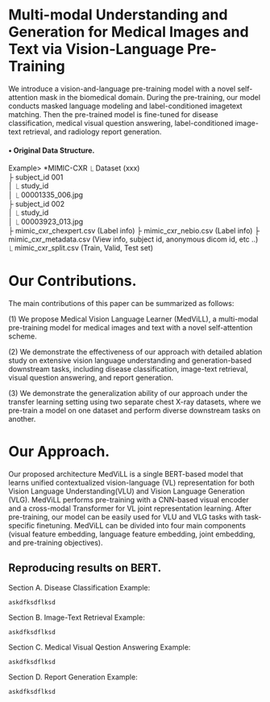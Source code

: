# Multi-modal Understanding and Generation for Medical Images and Text via Vision-Language Pre-Training
We introduce a vision-and-language pre-training model with a novel self-attention mask in the biomedical domain. During the pre-training, our model conducts masked language modeling and label-conditioned imagetext matching. Then the pre-trained model is fine-tuned for disease classification, medical visual question answering, label-conditioned image-text retrieval, and radiology report generation.


#### • Original Data Structure.
Example> *MIMIC-CXR <jpg version>
        ⎿ Dataset (xxx)                
            ├ subject_id 001         
            │   ⎿ study_id                             
            │       ⎿ 00001335_006.jpg          
            ├ subject_id 002       
            │   ⎿ study_id                   
            │       ⎿ 00003923_013.jpg                      
            ├ mimic_cxr_chexpert.csv (Label info)
            ├ mimic_cxr_nebio.csv (Label info)
            ├ mimic_cxr_metadata.csv (View info, subject id, anonymous dicom id, etc ..)
            ⎿ mimic_cxr_split.csv (Train, Valid, Test set)

# Our Contributions.
The main contributions of this paper can be summarized as follows:

(1) We propose Medical Vision Language Learner (MedViLL), a multi-modal pre-training model for medical images and text with a novel self-attention scheme.

(2) We demonstrate the effectiveness of our approach with detailed ablation study on extensive vision language understanding and generation-based downstream tasks, including disease classification, image-text retrieval, visual question answering, and report generation.

(3) We demonstrate the generalization ability of our approach under the transfer learning setting using two separate chest X-ray datasets, where we pre-train a model on one dataset and perform diverse downstream tasks on another.


# Our Approach.
Our proposed architecture MedViLL is a single BERT-based model that learns unified contextualized vision-language (VL) representation for both Vision Language Understanding(VLU) and Vision Language Generation (VLG). MedViLL performs pre-training with a CNN-based visual encoder and a cross-modal Transformer for VL joint representation learning. After pre-training, our model can be easily used for VLU and VLG tasks with task-specific finetuning. MedViLL can be divided into four main components (visual feature embedding, language feature embedding, joint embedding, and pre-training objectives).


## Reproducing results on BERT.
Section A. Disease Classification
Example:
```
askdfksdflksd
```


Section B. Image-Text Retrieval
Example:
```
askdfksdflksd
```


Section C. Medical Visual Qestion Answering
Example:
```
askdfksdflksd
```


Section D. Report Generation
Example:
```
askdfksdflksd
```
